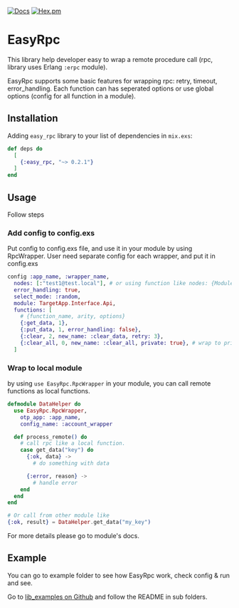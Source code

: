 [![Docs](https://img.shields.io/badge/api-docs-green.svg?style=flat)](https://hexdocs.pm/easy_rpc)
[![Hex.pm](https://img.shields.io/hexpm/v/easy_rpc.svg?style=flat&color=blue)](https://hex.pm/packages/easy_rpc)

# EasyRpc

This library help developer easy to wrap a remote procedure call (rpc, library uses Erlang `:erpc` module).

EasyRpc supports some basic features for wrapping rpc: retry, timeout, error_handling.
Each function can has seperated options or use global options (config for all function in a module).

## Installation

Adding `easy_rpc` library to your list of dependencies in `mix.exs`:

```elixir
def deps do
  [
    {:easy_rpc, "~> 0.2.1"}
  ]
end
```

## Usage

Follow steps

### Add config to config.exs

Put config to config.exs file, and use it in your module by using RpcWrapper.
User need separate config for each wrapper, and put it in config.exs

```Elixir
config :app_name, :wrapper_name,
  nodes: [:"test1@test.local"], # or using function like nodes: {Module, Fun, Args}
  error_handling: true,
  select_mode: :random,
  module: TargetApp.Interface.Api,
  functions: [
    # {function_name, arity, options}
    {:get_data, 1},
    {:put_data, 1, error_handling: false},
    {:clear, 2, new_name: :clear_data, retry: 3},
    {:clear_all, 0, new_name: :clear_all, private: true}, # wrap to private function.
  ]
```

### Wrap to local module

by using `use EasyRpc.RpcWrapper` in your module, you can call remote functions as local functions.

```Elixir
defmodule DataHelper do
  use EasyRpc.RpcWrapper,
    otp_app: :app_name,
    config_name: :account_wrapper

  def process_remote() do
    # call rpc like a local function.
    case get_data("key") do
      {:ok, data} ->
        # do something with data

      {:error, reason} ->
        # handle error
    end
  end
end

# Or call from other module like
{:ok, result} = DataHelper.get_data("my_key")
```

For more details please go to module's docs.

## Example

You can go to example folder to see how EasyRpc work, check config & run and see.

Go to [lib_examples on Github](https://github.com/ohhi-vn/lib_examples/tree/main/easy_rpc) and follow the README in sub folders.
